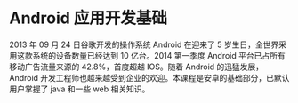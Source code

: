 # Android 应用开发基础

2013 年 09 月 24 日谷歌开发的操作系统 Android 在迎来了 5 岁生日，全世界采用这款系统的设备数量已经达到 10 亿台。2014 第一季度 Android 平台已占所有移动广告流量来源的 42.8%，首度超越 IOS。随着 Android 的迅猛发展，Android 开发工程师也越来越受到企业的欢迎。本课程是安卓的基础部分，已默认用户掌握了 java 和一些 web 相关知识。